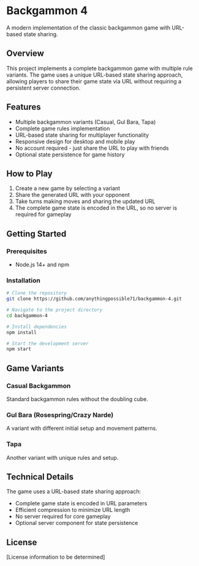 # Backgammon 4

A modern implementation of the classic backgammon game with URL-based state sharing.

## Overview

This project implements a complete backgammon game with multiple rule variants. The game uses a unique URL-based state sharing approach, allowing players to share their game state via URL without requiring a persistent server connection.

## Features

- Multiple backgammon variants (Casual, Gul Bara, Tapa)
- Complete game rules implementation
- URL-based state sharing for multiplayer functionality
- Responsive design for desktop and mobile play
- No account required - just share the URL to play with friends
- Optional state persistence for game history

## How to Play

1. Create a new game by selecting a variant
2. Share the generated URL with your opponent
3. Take turns making moves and sharing the updated URL
4. The complete game state is encoded in the URL, so no server is required for gameplay

## Getting Started

### Prerequisites

- Node.js 14+ and npm

### Installation

```bash
# Clone the repository
git clone https://github.com/anythingpossible71/backgammon-4.git

# Navigate to the project directory
cd backgammon-4

# Install dependencies
npm install

# Start the development server
npm start
```

## Game Variants

### Casual Backgammon
Standard backgammon rules without the doubling cube.

### Gul Bara (Rosespring/Crazy Narde)
A variant with different initial setup and movement patterns.

### Tapa
Another variant with unique rules and setup.

## Technical Details

The game uses a URL-based state sharing approach:
- Complete game state is encoded in URL parameters
- Efficient compression to minimize URL length
- No server required for core gameplay
- Optional server component for state persistence

## License

[License information to be determined] 